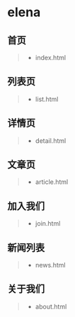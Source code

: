 # elena


##  首页
> * index.html

## 列表页
> * list.html

## 详情页
> * detail.html

## 文章页
> * article.html

## 加入我们
> * join.html

## 新闻列表
> * news.html

## 关于我们
> * about.html
